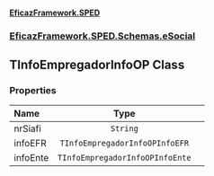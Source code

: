 #### [EficazFramework.SPED](EficazFrameworkSPED.md 'EficazFramework SPED')
### [EficazFramework.SPED.Schemas.eSocial](EficazFramework.SPED.Schemas.eSocial.md 'EficazFramework.SPED.Schemas.eSocial')

## TInfoEmpregadorInfoOP Class
### Properties

| Name | Type | |
| :--- | :---: | :--- |
| nrSiafi | `String` |  |
| infoEFR | `TInfoEmpregadorInfoOPInfoEFR` |  |
| infoEnte | `TInfoEmpregadorInfoOPInfoEnte` |  |
